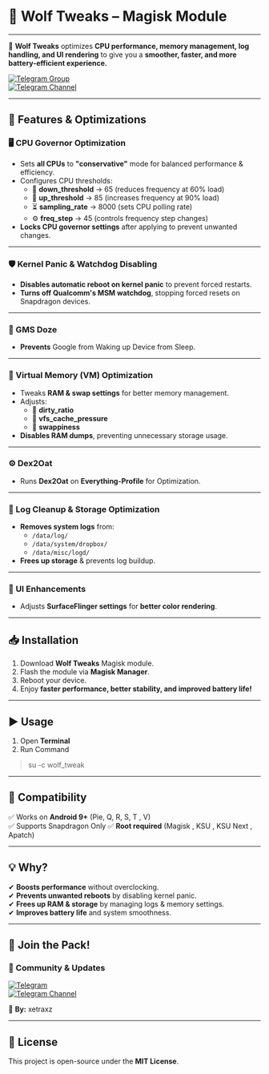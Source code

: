 # 🐺 Wolf Tweaks – Magisk Module  

****  
🐺 **Wolf Tweaks** optimizes **CPU performance, memory management, log handling, and UI rendering** to give you a **smoother, faster, and more battery-efficient experience.**  

[![Telegram Group](https://img.shields.io/badge/Telegram-Join%20Group-blue?logo=telegram)](https://t.me/xetrazx)  
[![Telegram Channel](https://img.shields.io/badge/Telegram-Join%20Channel-blue?logo=telegram)](https://t.me/xetras_box)  

---

## 🚀 Features & Optimizations  

### 🖥️ CPU Governor Optimization  
- Sets **all CPUs** to **"conservative"** mode for balanced performance & efficiency.  
- Configures CPU thresholds:  
  - 🔽 **down_threshold** → 65 (reduces frequency at 60% load)  
  - 🔼 **up_threshold** → 85 (increases frequency at 90% load)  
  - ⏳ **sampling_rate** → 8000 (sets CPU polling rate)  
  - ⚙️ **freq_step** → 45 (controls frequency step changes)  
- **Locks CPU governor settings** after applying to prevent unwanted changes.  

---

### 🛡️ Kernel Panic & Watchdog Disabling  
- **Disables automatic reboot on kernel panic** to prevent forced restarts.  
- **Turns off Qualcomm's MSM watchdog**, stopping forced resets on Snapdragon devices.  

---

### 🔋 GMS Doze
- **Prevents** Google from Waking up Device from Sleep.

---

### 🧠 Virtual Memory (VM) Optimization  
- Tweaks **RAM & swap settings** for better memory management.  
- Adjusts:  
  - 🔧 **dirty_ratio**  
  - 🔧 **vfs_cache_pressure**  
  - 🔧 **swappiness**  
- **Disables RAM dumps**, preventing unnecessary storage usage.  

---
### ⚙️ Dex2Oat  
- Runs **Dex2Oat** on **Everything-Profile** for Optimization.  

---
### 🧹 Log Cleanup & Storage Optimization  
- **Removes system logs** from:  
  - `/data/log/`  
  - `/data/system/dropbox/`  
  - `/data/misc/logd/`  
- **Frees up storage** & prevents log buildup.  

---

### 🎨 UI Enhancements  
- Adjusts **SurfaceFlinger settings** for **better color rendering**.  

---

## 📥 Installation  

1. Download **Wolf Tweaks** Magisk module.  
2. Flash the module via **Magisk Manager**.  
3. Reboot your device.  
4. Enjoy **faster performance, better stability, and improved battery life!**  

---

## ▶️ Usage

1. Open **Terminal**
2. Run Command 
> su -c wolf_tweak

---

## 📌 Compatibility  

✅ Works on **Android 9+** (Pie, Q, R, S, T , V)  
✅ Supports Snapdragon Only
✅ **Root required** (Magisk , KSU , KSU Next , Apatch)  

---

## 💡 Why?  

✔ **Boosts performance** without overclocking.  
✔ **Prevents unwanted reboots** by disabling kernel panic.  
✔ **Frees up RAM & storage** by managing logs & memory settings.  
✔ **Improves battery life** and system smoothness.  

---

## 🐺 Join the Pack!  

### **📢 Community & Updates**  
[![Telegram](https://img.shields.io/badge/Telegram-Join%20Group-blue?logo=telegram)](https://t.me/xetrazx)  
[![Telegram Channel](https://img.shields.io/badge/Telegram-Join%20Channel-blue?logo=telegram)](https://t.me/xetras_box)  

🔧 **By:** xetraxz 

---

## 📜 License  

This project is open-source under the **MIT License**.
